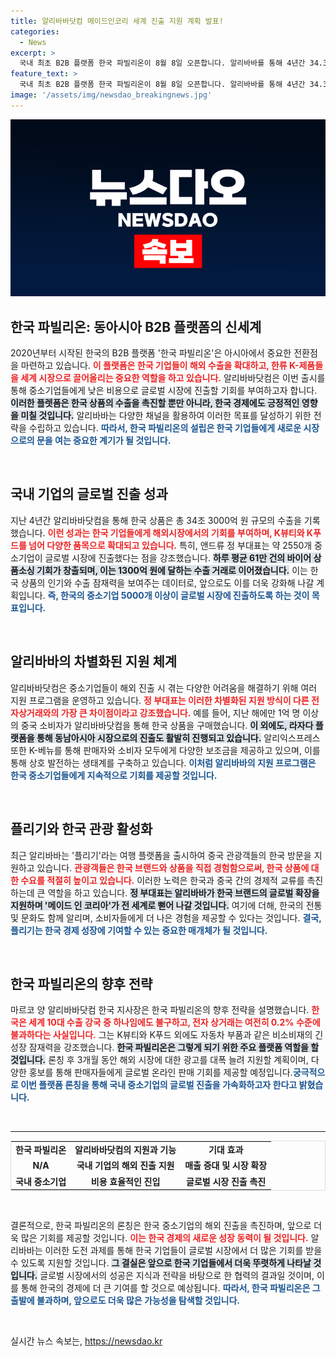 ```yaml
---
title: 알리바바닷컴 메이드인코리 세계 진출 지원 계획 발표!
categories:
  - News
excerpt: >
  국내 최초 B2B 플랫폼 한국 파빌리온이 8월 8일 오픈합니다. 알리바바를 통해 4년간 34.3조원의 한국 상품이 해외로 수출되었으며, 새로운 전용 플랫폼이 중소기업의 글로벌 진출을 가속화할 전망입니다.
feature_text: >
  국내 최초 B2B 플랫폼 한국 파빌리온이 8월 8일 오픈합니다. 알리바바를 통해 4년간 34.3조원의 한국 상품이 해외로 수출되었으며, 새로운 전용 플랫폼이 중소기업의 글로벌 진출을 가속화할 전망입니다.
image: '/assets/img/newsdao_breakingnews.jpg'
---
```


<p><img src="/assets/img/newsdao_breakingnews.jpg" alt="firstkoreanews 속보" /></p>

<h2 data-ke-size="size26">한국 파빌리온: 동아시아 B2B 플랫폼의 신세계</h2>

<p data-ke-size="size16">2020년부터 시작된 한국의 B2B 플랫폼 '한국 파빌리온'은 아시아에서 중요한 전환점을 마련하고 있습니다. <b><span style="color: #ee2323;">이 플랫폼은 한국 기업들이 해외 수출을 확대하고, 한류 K-제품들을 세계 시장으로 끌어올리는 중요한 역할을 하고 있습니다.</span></b> 알리바바닷컴은 이번 출시를 통해 중소기업들에게 낮은 비용으로 글로벌 시장에 진출할 기회를 부여하고자 합니다. <b><span style="background-color: #21538527;">이러한 플렛폼은 한국 상품의 수출을 촉진할 뿐만 아니라, 한국 경제에도 긍정적인 영향을 미칠 것입니다.</span></b> 알리바바는 다양한 채널을 활용하여 이러한 목표를 달성하기 위한 전략을 수립하고 있습니다. <b><span style="color: #1a5490;">따라서, 한국 파빌리온의 설립은 한국 기업들에게 새로운 시장으로의 문을 여는 중요한 계기가 될 것입니다.</span></b></p>

<p data-ke-size="size16">&nbsp;</p>

<h2 data-ke-size="size26">국내 기업의 글로벌 진출 성과</h2>

<p data-ke-size="size16">지난 4년간 알리바바닷컴을 통해 한국 상품은 총 34조 3000억 원 규모의 수출을 기록했습니다. <b><span style="color: #ee2323;">이런 성과는 한국 기업들에게 해외시장에서의 기회를 부여하며, K뷰티와 K푸드를 넘어 다양한 품목으로 확대되고 있습니다.</span></b> 특히, 앤드류 정 부대표는 약 2550개 중소기업이 글로벌 시장에 진출했다는 점을 강조했습니다. <b><span style="background-color: #21538527;">하루 평균 61만 건의 바이어 상품소싱 기회가 창출되며, 이는 1300억 원에 달하는 수출 거래로 이어졌습니다.</span></b> 이는 한국 상품의 인기와 수출 잠재력을 보여주는 데이터로, 앞으로도 이를 더욱 강화해 나갈 계획입니다. <b><span style="color: #1a5490;">즉, 한국의 중소기업 5000개 이상이 글로벌 시장에 진출하도록 하는 것이 목표입니다.</span></b></p>

<p data-ke-size="size16">&nbsp;</p>

<h2 data-ke-size="size26">알리바바의 차별화된 지원 체계</h2>

<p data-ke-size="size16">알리바바닷컴은 중소기업들이 해외 진출 시 겪는 다양한 어려움을 해결하기 위해 여러 지원 프로그램을 운영하고 있습니다. <b><span style="color: #ee2323;">정 부대표는 이러한 차별화된 지원 방식이 다른 전자상거래와의 가장 큰 차이점이라고 강조했습니다.</span></b> 예를 들어, 지난 해에만 1억 명 이상의 중국 소비자가 알리바바닷컴을 통해 한국 상품을 구매했습니다. <b><span style="background-color: #21538527;">이 외에도, 라자다 플랫폼을 통해 동남아시아 시장으로의 진출도 활발히 진행되고 있습니다.</span></b> 알리익스프레스 또한 K-베뉴를 통해 판매자와 소비자 모두에게 다양한 보조금을 제공하고 있으며, 이를 통해 상호 발전하는 생태계를 구축하고 있습니다. <b><span style="color: #1a5490;">이처럼 알리바바의 지원 프로그램은 한국 중소기업들에게 지속적으로 기회를 제공할 것입니다.</span></b></p>

<p data-ke-size="size16">&nbsp;</p>

<h2 data-ke-size="size26">플리기와 한국 관광 활성화</h2>

<p data-ke-size="size16">최근 알리바바는 '플리기'라는 여행 플랫폼을 출시하여 중국 관광객들의 한국 방문을 지원하고 있습니다. <b><span style="color: #ee2323;">관광객들은 한국 브랜드와 상품을 직접 경험함으로써, 한국 상품에 대한 수요를 적절히 높이고 있습니다.</span></b> 이러한 노력은 한국과 중국 간의 경제적 교류를 촉진하는데 큰 역할을 하고 있습니다. <b><span style="background-color: #21538527;">정 부대표는 알리바바가 한국 브랜드의 글로벌 확장을 지원하며 '메이드 인 코리아'가 전 세계로 뻗어 나갈 것입니다.</span></b> 여기에 더해, 한국의 전통 및 문화도 함께 알리며, 소비자들에게 더 나은 경험을 제공할 수 있다는 것입니다. <b><span style="color: #1a5490;">결국, 플리기는 한국 경제 성장에 기여할 수 있는 중요한 매개체가 될 것입니다.</span></b></p>

<p data-ke-size="size16">&nbsp;</p>

<h2 data-ke-size="size26">한국 파빌리온의 향후 전략</h2>

<p data-ke-size="size16">마르코 양 알리바바닷컴 한국 지사장은 한국 파빌리온의 향후 전략을 설명했습니다. <b><span style="color: #ee2323;">한국은 세계 10대 수출 강국 중 하나임에도 불구하고, 전자 상거래는 여전히 0.2% 수준에 불과하다는 사실입니다.</span></b> 그는 K뷰티와 K푸드 외에도 자동차 부품과 같은 비소비재의 긴 성장 잠재력을 강조했습니다. <b><span style="background-color: #21538527;">한국 파빌리온은 그렇게 되기 위한 주요 플랫폼 역할을 할 것입니다.</span></b> 론칭 후 3개월 동안 해외 시장에 대한 광고를 대폭 늘려 지원할 계획이며, 다양한 홍보를 통해 판매자들에게 글로벌 온라인 판매 기회를 제공할 예정입니다.<b><span style="color: #1a5490;">궁극적으로 이번 플랫폼 론칭을 통해 국내 중소기업의 글로벌 진출을 가속화하고자 한다고 밝혔습니다.</span></b></p>

<p data-ke-size="size16">&nbsp;</p>

<hr>

<table style="width: 100%; border: 1px solid #ddd; border-collapse: collapse;">
<tr>
<td style="text-align: center; height: 17px;"><b>한국 파빌리온</b></td>
<td style="text-align: center; height: 17px;"><b>알리바바닷컴의 지원과 기능</b></td>
<td style="text-align: center; height: 17px;"><b>기대 효과</b></td>
</tr>
<tr>
<td style="text-align: center; height: 17px;"><b>N/A</b></td>
<td style="text-align: center; height: 17px;"><b>국내 기업의 해외 진출 지원</b></td>
<td style="text-align: center; height: 17px;"><b>매출 증대 및 시장 확장</b></td>
</tr>
<tr>
<td style="text-align: center; height: 17px;"><b>국내 중소기업</b></td>
<td style="text-align: center; height: 17px;"><b>비용 효율적인 진입</b></td>
<td style="text-align: center; height: 17px;"><b>글로벌 시장 진출 촉진</b></td>
</tr>
</table> 

<p data-ke-size="size16">&nbsp;</p>

<p data-ke-size="size16">결론적으로, 한국 파빌리온의 론칭은 한국 중소기업의 해외 진출을 촉진하며, 앞으로 더욱 많은 기회를 제공할 것입니다. <b><span style="color: #ee2323;">이는 한국 경제의 새로운 성장 동력이 될 것입니다.</span></b> 알리바바는 이러한 도전 과제를 통해 한국 기업들이 글로벌 시장에서 더 많은 기회를 받을 수 있도록 지원할 것입니다. <b><span style="background-color: #21538527;">그 결실은 앞으로 한국 기업들에서 더욱 뚜렷하게 나타날 것입니다.</span></b> 글로벌 시장에서의 성공은 지식과 전략을 바탕으로 한 협력의 결과일 것이며, 이를 통해 한국의 경제에 더 큰 기여를 할 것으로 예상됩니다. <b><span style="color: #1a5490;">따라서, 한국 파빌리온은 그 출발에 불과하며, 앞으로도 더욱 많은 가능성을 탐색할 것입니다.</span></b></p>

<p data-ke-size="size16">&nbsp;</p>
실시간 뉴스 속보는, <a href="https://newsdao.kr" rel="dofollow">https://newsdao.kr</a>


